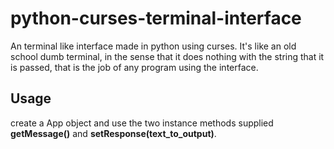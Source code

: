 # python-curses-terminal-interface
An terminal like interface made in python using curses.
It's like an old school dumb terminal, in the sense that it does nothing with the string that it is passed,
that is the job of any program using the interface.

## Usage
create a App object and use the two instance methods supplied **__getMessage()__** and **__setResponse(text_to_output)__**.
